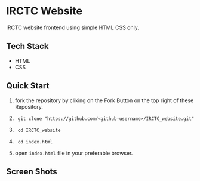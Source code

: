 # **IRCTC Website** 

IRCTC website frontend using simple HTML CSS only.

## **Tech Stack** 

- HTML
- CSS

## **Quick Start** 

1. fork the repository by cliking on the Fork Button on the top right of these Repository.

2. ```
    git clone "https://github.com/<github-username>/IRCTC_website.git"
    ```

3. ```
    cd IRCTC_website
    ```

4. ```
    cd index.html 
    ```
5. open ``` index.html ``` file in your preferable browser.

## **Screen Shots** 

